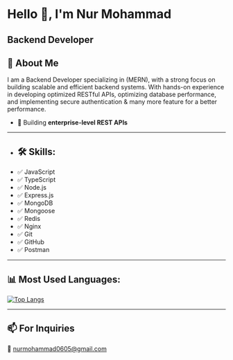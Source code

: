 # Hello 👋, I'm Nur Mohammad

## Backend Developer

## 🚀 About Me
I am a Backend Developer specializing in (MERN), with a strong focus on building scalable and efficient backend systems. With hands-on experience in developing optimized RESTful APIs, optimizing database performance, and implementing secure authentication & many more feature for a better performance.
- 🚀 Building **enterprise-level REST APIs**

---

- ## 🛠 Skills:
- ✅ JavaScript  
- ✅ TypeScript  
- ✅ Node.js  
- ✅ Express.js  
- ✅ MongoDB  
- ✅ Mongoose
- ✅ Redis
- ✅ Nginx  
- ✅ Git  
- ✅ GitHub  
- ✅ Postman

---

## 📊 Most Used Languages:
[![Top Langs](https://github-readme-stats.vercel.app/api/top-langs/?username=NurMohammad56&layout=compact&theme=radical)](https://github.com/NurMohammad56/github-readme-stats)

---

## 📫 For Inquiries
📩 [nurmohammad0605@gmail.com](nurmohammad0605@gmail.com)
